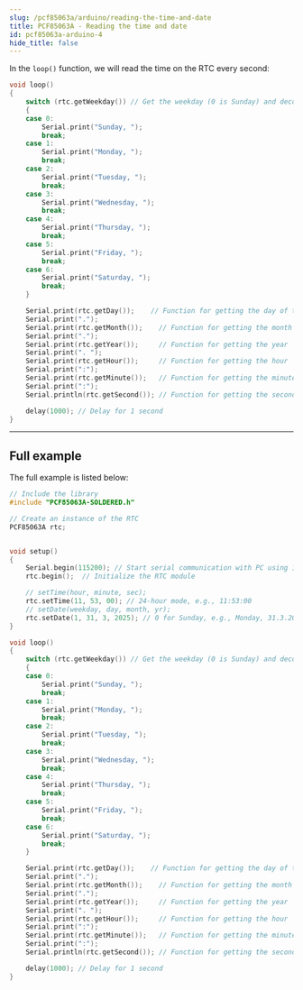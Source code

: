 ```yaml
---
slug: /pcf85063a/arduino/reading-the-time-and-date
title: PCF85063A - Reading the time and date
id: pcf85063a-arduino-4
hide_title: false
---
```


In the `loop()` function, we will read the time on the RTC every second:

```cpp
void loop()
{
    switch (rtc.getWeekday()) // Get the weekday (0 is Sunday) and decode to string
    {
    case 0:                   
        Serial.print("Sunday, ");
        break;
    case 1:
        Serial.print("Monday, ");
        break;
    case 2:
        Serial.print("Tuesday, ");
        break;
    case 3:
        Serial.print("Wednesday, ");
        break;
    case 4:
        Serial.print("Thursday, ");
        break;
    case 5:
        Serial.print("Friday, ");
        break;
    case 6:
        Serial.print("Saturday, ");
        break;
    }

    Serial.print(rtc.getDay());    // Function for getting the day of the month
    Serial.print(".");
    Serial.print(rtc.getMonth());    // Function for getting the month
    Serial.print(".");
    Serial.print(rtc.getYear());     // Function for getting the year
    Serial.print(". ");
    Serial.print(rtc.getHour());     // Function for getting the hour
    Serial.print(":");
    Serial.print(rtc.getMinute());   // Function for getting the minute
    Serial.print(":");
    Serial.println(rtc.getSecond()); // Function for getting the second

    delay(1000); // Delay for 1 second
}
```

<CenteredImage src="/img/pcf85063a/datetime.png" alt="Serial monitor date & time readings" caption="Serial monitor date & time readings" width="100%" />


<FunctionDocumentation
  functionName="rtc.getWeekday()"
  description="Returns the current weekday"
  returnDescription="uint8_t value, the current weekday id (0 for sunday, 6 for saturday)"
  parameters={[]}
/>

<FunctionDocumentation
  functionName="rtc.getDay()"
  description="Returns the current day"
  returnDescription="uint8_t value, the current day"
  parameters={[]}
/>

<FunctionDocumentation
  functionName="rtc.getMonth()"
  description="Returns the current month"
  returnDescription="uint8_t value, the current month"
  parameters={[]}
/>

<FunctionDocumentation
  functionName="rtc.getYear()"
  description="Returns the current year"
  returnDescription="uint16_t value, the current year"
  parameters={[]}
/>

<FunctionDocumentation
  functionName="rtc.getHour()"
  description="Returns the current hour"
  returnDescription="uint8_t value, the current hour"
  parameters={[]}
/>

<FunctionDocumentation
  functionName="rtc.getMinute()"
  description="Returns the current minute"
  returnDescription="uint8_t value, the current minutes"
  parameters={[]}
/>

<FunctionDocumentation
  functionName="rtc.getSecond()"
  description="Returns the current seconds"
  returnDescription="uint8_t value, the current hour"
  parameters={[]}
/>

---

## Full example 

The full example is listed below:

```cpp
// Include the library
#include "PCF85063A-SOLDERED.h"

// Create an instance of the RTC
PCF85063A rtc; 


void setup()
{
    Serial.begin(115200); // Start serial communication with PC using 115200 baud rate
    rtc.begin();  // Initialize the RTC module

    // setTime(hour, minute, sec);
    rtc.setTime(11, 53, 00); // 24-hour mode, e.g., 11:53:00
    // setDate(weekday, day, month, yr);
    rtc.setDate(1, 31, 3, 2025); // 0 for Sunday, e.g., Monday, 31.3.2025.
}

void loop()
{
    switch (rtc.getWeekday()) // Get the weekday (0 is Sunday) and decode to string
    {
    case 0:                   
        Serial.print("Sunday, ");
        break;
    case 1:
        Serial.print("Monday, ");
        break;
    case 2:
        Serial.print("Tuesday, ");
        break;
    case 3:
        Serial.print("Wednesday, ");
        break;
    case 4:
        Serial.print("Thursday, ");
        break;
    case 5:
        Serial.print("Friday, ");
        break;
    case 6:
        Serial.print("Saturday, ");
        break;
    }

    Serial.print(rtc.getDay());    // Function for getting the day of the month
    Serial.print(".");
    Serial.print(rtc.getMonth());    // Function for getting the month
    Serial.print(".");
    Serial.print(rtc.getYear());     // Function for getting the year
    Serial.print(". ");
    Serial.print(rtc.getHour());     // Function for getting the hour
    Serial.print(":");
    Serial.print(rtc.getMinute());   // Function for getting the minute
    Serial.print(":");
    Serial.println(rtc.getSecond()); // Function for getting the second

    delay(1000); // Delay for 1 second
}
```